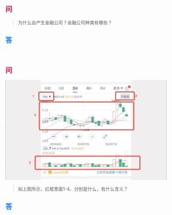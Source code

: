 ## <span style="color: #e21046">问</span>
> 为什么会产生金融公司？金融公司种类有哪些？  
## <span style="color: #1e80ff">答</span>

<br>

## <span style="color: #e21046">问</span>
![K线图](../img/2022年07月25日11-16-08.jpg)  
> 如上图所示，红框里面1-4、分别是什么，有什么含义？
## <span style="color: #1e80ff">答</span>
<br>